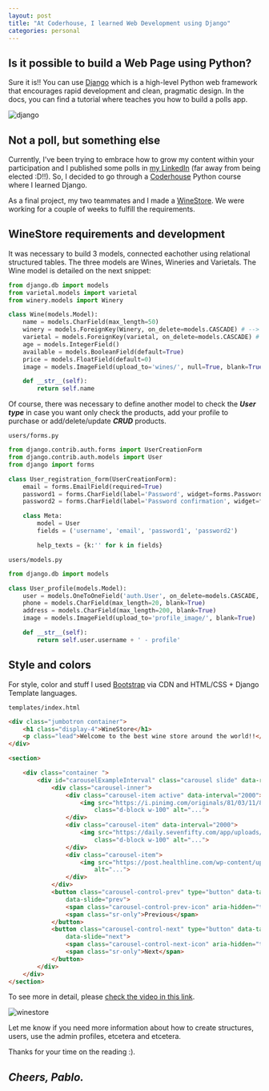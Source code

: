 ```yaml
---
layout: post
title: "At Coderhouse, I learned Web Development using Django"
categories: personal
---
```


## Is it possible to build a Web Page using Python?

Sure it is!! You can use [Django](https://www.djangoproject.com/) which is a high-level Python web framework that encourages rapid development and clean, pragmatic design. In the docs, you can find a tutorial where teaches you how to build a polls app.

![django](https://user-images.githubusercontent.com/76537245/200622274-3175b805-bab9-4c49-a7f7-64b11a0a8545.PNG)

## Not a poll, but something else

Currently, I've been trying to embrace how to grow my content within your participation and I published some polls in [my LinkedIn](https://www.linkedin.com/in/luispablosegovia) (far away from being elected :D!!). So, I decided to go through a [Coderhouse](https://www.coderhouse.com) Python course where I learned Django.

As a final project, my two teammates and I made a [WineStore](https://github.com/manuel14mds/WineStore). We were working for a couple of weeks to fulfill the requirements.

## WineStore requirements and development

It was necessary to build 3 models, connected eachother using relational structured tables. The three models are Wines, Wineries and Varietals. The Wine model is detailed on the next snippet:

``` python
from django.db import models
from varietal.models import varietal
from winery.models import Winery

class Wine(models.Model):
    name = models.CharField(max_length=50)
    winery = models.ForeignKey(Winery, on_delete=models.CASCADE) # --> on Winery table
    varietal = models.ForeignKey(varietal, on_delete=models.CASCADE) # --> on varietal table
    age = models.IntegerField()
    available = models.BooleanField(default=True) 
    price = models.FloatField(default=0)
    image = models.ImageField(upload_to='wines/', null=True, blank=True)

    def __str__(self):
        return self.name
```

Of course, there was necessary to define another model to check the *__User type__* in case you want only check the products, add your profile to purchase or add/delete/update *__CRUD__* products.

`users/forms.py`
```python
from django.contrib.auth.forms import UserCreationForm
from django.contrib.auth.models import User
from django import forms

class User_registration_form(UserCreationForm):
    email = forms.EmailField(required=True)
    password1 = forms.CharField(label='Password', widget=forms.PasswordInput)
    password2 = forms.CharField(label='Password confirmation', widget=forms.PasswordInput)

    class Meta:
        model = User
        fields = ('username', 'email', 'password1', 'password2')

        help_texts = {k:'' for k in fields}
```

`users/models.py`
``` python
from django.db import models

class User_profile(models.Model):
    user = models.OneToOneField('auth.User', on_delete=models.CASCADE, related_name='profile')
    phone = models.CharField(max_length=20, blank=True)
    address = models.CharField(max_length=200, blank=True)
    image = models.ImageField(upload_to='profile_image/', blank=True)

    def __str__(self):
        return self.user.username + ' - profile'
```

## Style and colors

For style, color and stuff I used [Bootstrap](https://getbootstrap.com/) via CDN and HTML/CSS + Django Template languages.

`templates/index.html`
``` html
<div class="jumbotron container">
    <h1 class="display-4">WineStore</h1>
    <p class="lead">Welcome to the best wine store around the world!!</p>
</div>

<section>

    <div class="container ">
        <div id="carouselExampleInterval" class="carousel slide" data-ride="carousel">
            <div class="carousel-inner">
                <div class="carousel-item active" data-interval="2000">
                    <img src="https://i.pinimg.com/originals/81/03/11/810311031d2007d921cf126b3cd298b3.jpg"
                        class="d-block w-100" alt="...">
                </div>
                <div class="carousel-item" data-interval="2000">
                    <img src="https://daily.sevenfifty.com/app/uploads/2022/02/SFD_Lebanon-Beyond-Musar-by-Courtney-Schiessel_Lebanese-wines-on-ililis-wine-list_CO_ilili_Hero_2520x1420.jpg"
                        class="d-block w-100" alt="...">
                </div>
                <div class="carousel-item">
                    <img src="https://post.healthline.com/wp-content/uploads/2022/05/wine-glass-hand-1200x628-facebook-1200x628.jpg" class="d-block w-100"
                        alt="...">
                </div>
            </div>
            <button class="carousel-control-prev" type="button" data-target="#carouselExampleInterval"
                data-slide="prev">
                <span class="carousel-control-prev-icon" aria-hidden="true"></span>
                <span class="sr-only">Previous</span>
            </button>
            <button class="carousel-control-next" type="button" data-target="#carouselExampleInterval"
                data-slide="next">
                <span class="carousel-control-next-icon" aria-hidden="true"></span>
                <span class="sr-only">Next</span>
            </button>
        </div>
    </div>
</section>

```

To see more in detail, please [check the video in this link](https://www.youtube.com/watch?v=2-M1FfZu5y8).

![winestore](https://user-images.githubusercontent.com/76537245/200628771-85c6a36d-d892-400e-91d2-79372382528f.PNG)

Let me know if you need more information about how to create structures, users, use the admin profiles, etcetera and etcetera.

Thanks for your time on the reading :).
## *__Cheers, Pablo.__*
